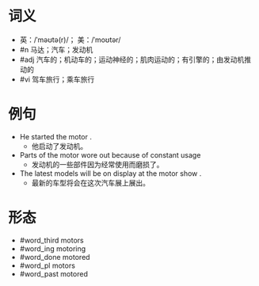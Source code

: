 # 词义
- 英：/ˈməʊtə(r)/； 美：/ˈmoʊtər/
- #n 马达；汽车；发动机
- #adj 汽车的；机动车的；运动神经的；肌肉运动的；有引擎的；由发动机推动的
- #vi 驾车旅行；乘车旅行
# 例句
- He started the motor .
	- 他启动了发动机。
- Parts of the motor wore out because of constant usage
	- 发动机的一些部件因为经常使用而磨损了。
- The latest models will be on display at the motor show .
	- 最新的车型将会在这次汽车展上展出。
# 形态
- #word_third motors
- #word_ing motoring
- #word_done motored
- #word_pl motors
- #word_past motored
